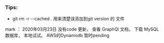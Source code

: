 ### Tips:
- git rm -r --cached .      用来清楚误添加到git version 的 文件       

mark ： 2020年03月23日
没有code 更新， 
查看 GraphQl 文档， 下载 MySQL数据库， 本地试试。
AWS的Dynamodb 暂时pending

